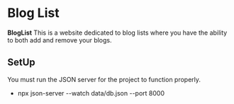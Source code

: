 # Blog List

**BlogList** This is a website dedicated to blog lists where you have the ability to both add and remove your blogs.

## SetUp

You must run the JSON server for the project to function properly.

- npx json-server --watch data/db.json --port 8000

